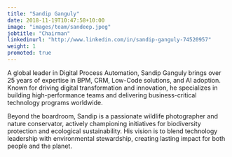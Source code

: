 ```yaml
---
title: "Sandip Ganguly"
date: 2018-11-19T10:47:58+10:00
image: "images/team/sandeep.jpeg"
jobtitle: "Chairman"
linkedinurl: "http://www.linkedin.com/in/sandip-ganguly-74520957"
weight: 1
promoted: true
---
```


A global leader in Digital Process Automation, Sandip Ganguly brings over 25 years of expertise in BPM, CRM, Low-Code solutions, and AI adoption. Known for driving digital transformation and innovation, he specializes in building high-performance teams and delivering business-critical technology programs worldwide.

Beyond the boardroom, Sandip is a passionate wildlife photographer and nature conservator, actively championing initiatives for biodiversity protection and ecological sustainability. His vision is to blend technology leadership with environmental stewardship, creating lasting impact for both people and the planet.
